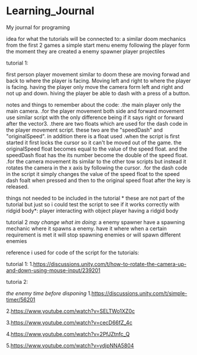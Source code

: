 # Learning_Journal
My journal for programing

idea for what the tutorials will be connected to:
a similar doom mechanics from the first 2 games
a simple start menu
enemy following the player form the moment they are created
a enemy spawner
player projectiles


tutorial 1:

first person player movement similar to doom
these are moving forwad and back to where the player is facing. 
Moving left and right to where the player is facing.
having the player only move the camera form left and right and not up and down.
hiving the player be able to dash with a press of a button.

notes and things to remember about the code:
.the main player only the main camera.
.for the player movement both side and forward movement use similar script with the only difference being if it says right or forward after the vector3.
.there are two floats which are used for the dash code in the player movement script. these two are the "speedDash" and "originalSpeed". in addition there is a float used 
.when the script is first started it first locks the cursor so it can't be moved out of the game. the originalSpeed float becomes equal to the value of the speed float. and the speedDash float has the its number become the double of the speed float.
.for the camera movement its similar to the other tow scripts but instead it rotates the camera in the x axis by following the cursor.
.for the dash code in the script it simply changes the value of the speed float to the speed dash foalt when pressed and then to the original speed float after the key is released.

things not needed to be included in the tutorial * these are not part of the tutorial but just so i could test the script to see if it works correctly with ridgid body*:
player interacting with object
player having a ridgid body 

tutorial 2 *may change what im doing*:
a enemy spawner
have a spawning mechanic where it spawns a enemy. 
have it where when a certain requirement is met it will stop spawning enemies or will spawn different enemies


reference i used for code of the script for the tutorials:

tutorial 1:
1.https://discussions.unity.com/t/how-to-rotate-the-camera-up-and-down-using-mouse-input/239201

tutoria 2:

*the enemy time before disponing*
1.https://discussions.unity.com/t/simple-timer/56201

2.https://www.youtube.com/watch?v=SELTWo1XZ0c

3.https://www.youtube.com/watch?v=cecD66fZ_4c

4.https://www.youtube.com/watch?v=2PfJZtnfc_Q

5.https://www.youtube.com/watch?v=ydjpNNA5804


